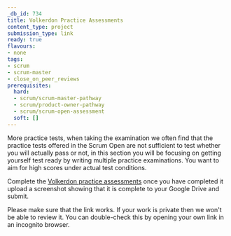 ```yaml
---
_db_id: 734
title: Volkerdon Practice Assessments
content_type: project
submission_type: link
ready: true
flavours:
- none
tags:
- scrum
- scrum-master
- close_on_peer_reviews
prerequisites:
  hard: 
  - scrum/scrum-master-pathway
  - scrum/product-owner-pathway
  - scrum/scrum-open-assessment
  soft: []
---
```


More practice tests, when taking the examination we often find that the practice tests offered in the Scrum Open are not sufficient to test whether you will actually pass or not, in this section you will be focusing on getting yourself test ready by writing multiple practice examinations. You want to aim for high scores under actual test conditions.

Complete the [Volkerdon practice assessments](https://www.volkerdon.com/bundles/agile-scrum-mock-exam) once you have completed it upload a screenshot showing that it is complete to your Google Drive and submit.

Please make sure that the link works. If your work is private then we won't be able to review it. You can double-check this by opening your own link in an incognito browser.  